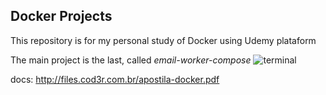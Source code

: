 ## Docker Projects
This repository is for my personal study of Docker using Udemy plataform

The main project is the last, called *email-worker-compose*
![terminal](https://user-images.githubusercontent.com/20498649/92316261-ccb27800-efc7-11ea-9365-0879390227bc.gif)


docs: http://files.cod3r.com.br/apostila-docker.pdf
